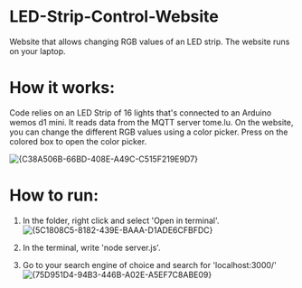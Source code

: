# LED-Strip-Control-Website
Website that allows changing RGB values of an LED strip. The website runs on your laptop.

# How it works:
Code relies on an LED Strip of 16 lights that's connected to an Arduino wemos d1 mini. It reads data from the MQTT server tome.lu.
On the website, you can change the different RGB values using a color picker. Press on the colored box to open the color picker.

![{C38A506B-66BD-408E-A49C-C515F219E9D7}](https://github.com/user-attachments/assets/7a289832-69ef-4ae4-ac9e-e51602624fd0)

# How to run:
1. In the folder, right click and select 'Open in terminal'.
![{5C1808C5-8182-439E-BAAA-D1ADE6CFBFDC}](https://github.com/user-attachments/assets/081990dc-2c7c-4b6c-9ec5-0ad50a446d0f)


2. In the terminal, write 'node server.js'.

3. Go to your search engine of choice and search for 'localhost:3000/'
![{75D951D4-94B3-446B-A02E-A5EF7C8ABE09}](https://github.com/user-attachments/assets/9271fd80-8e0e-43d4-b849-6a89584345e5)





